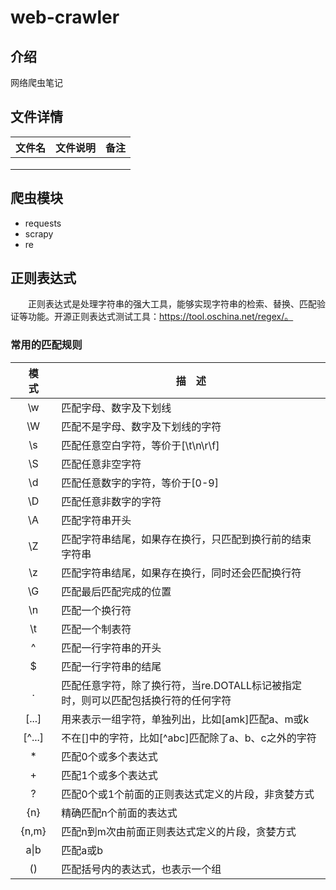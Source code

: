 # web-crawler

## 介绍
网络爬虫笔记

## 文件详情

| 文件名 | 文件说明 | 备注 |
| ------ | -------- | ---- |
|        |          |      |
|        |          |      |
|        |          |      |



## 爬虫模块
* requests
* scrapy
* re

## 正则表达式
　　正则表达式是处理字符串的强大工具，能够实现字符串的检索、替换、匹配验证等功能。开源正则表达式测试工具：https://tool.oschina.net/regex/。

### 常用的匹配规则

| 模　　式 | 描　述                                                       |
| :------: | ------------------------------------------------------------ |
|    \w    | 匹配字母、数字及下划线                                       |
|    \W    | 匹配不是字母、数字及下划线的字符                             |
|    \s    | 匹配任意空白字符，等价于[\t\n\r\f]                           |
|    \S    | 匹配任意非空字符                                             |
|    \d    | 匹配任意数字的字符，等价于[0-9]                              |
|    \D    | 匹配任意非数字的字符                                         |
|    \A    | 匹配字符串开头                                               |
|    \Z    | 匹配字符串结尾，如果存在换行，只匹配到换行前的结束字符串     |
|    \z    | 匹配字符串结尾，如果存在换行，同时还会匹配换行符             |
|    \G    | 匹配最后匹配完成的位置                                       |
|    \n    | 匹配一个换行符                                               |
|    \t    | 匹配一个制表符                                               |
|    ^     | 匹配一行字符串的开头                                         |
|    $     | 匹配一行字符串的结尾                                         |
|    .     | 匹配任意字符，除了换行符，当re.DOTALL标记被指定时，则可以匹配包括换行符的任何字符 |
|  [...]   | 用来表示一组字符，单独列出，比如[amk]匹配a、m或k             |
|  [^...]  | 不在[]中的字符，比如\[^abc]匹配除了a、b、c之外的字符         |
|    *     | 匹配0个或多个表达式                                          |
|    +     | 匹配1个或多个表达式                                          |
|    ?     | 匹配0个或1个前面的正则表达式定义的片段，非贪婪方式           |
|   {n}    | 精确匹配n个前面的表达式                                      |
|  {n,m}   | 匹配n到m次由前面正则表达式定义的片段，贪婪方式               |
|   a\|b   | 匹配a或b                                                     |
|    ()    | 匹配括号内的表达式，也表示一个组                             |


